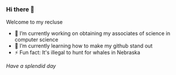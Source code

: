 ### Hi there 👋

Welcome to my recluse

- 🔭 I’m currently working on obtaining my associates of science in computer science
- 🌱 I’m currently learning how to make my github stand out
- ⚡ Fun fact: It's illegal to hunt for whales in Nebraska

*Have a splendid day*
